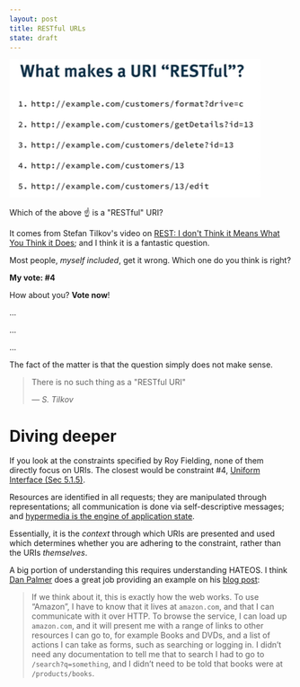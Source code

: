 ```yaml
---
layout: post
title: RESTful URLs
state: draft
---
```


![](/images/blog/restful_uris.PNG)

Which of the above ☝️ is a "RESTful" URI?

It comes from Stefan Tilkov's video on [REST: I don't Think it Means What You Think it Does][1]; and I think it is a fantastic question.

Most people, _myself included_, get it wrong. Which one do you think is right?
 
**My vote: #4**
 
How about you? **Vote now**!


...

...

...



The fact of the matter is that the question simply does not make sense.

> There is no such thing as a "RESTful URI"
>
> — _S. Tilkov_

# Diving deeper

If you look at the constraints specified by Roy Fielding, none of them directly focus on URIs. The closest would
be constraint #4, [Uniform Interface (Sec 5.1.5)][2].

Resources are identified in all requests; they are manipulated through representations; all communication is done via self-descriptive messages; and [hypermedia is the engine of application state][3].

Essentially, it is the _context_ through which URIs are presented and used which determines whether you are adhering to the constraint, rather than the URIs _themselves_.

A big portion of understanding this requires understanding HATEOS. I think [Dan Palmer][4] does a great job providing an example on his [blog post][5]:

> If we think about it, this is exactly how the web works. To use “Amazon”, I have to know that it lives at `amazon.com`, and that I can communicate with it over HTTP. To browse the service, I can load up `amazon.com`, and it will present me with a range of links to other resources I can go to, for example Books and DVDs, and a list of actions I can take as forms, such as searching or logging in. I didn’t need any documentation to tell me that to search I had to go to `/search?q=something`, and I didn’t need to be told that books were at `/products/books`.

[1]: https://youtu.be/pspy1H6A3FM?t=1083
[2]: https://www.ics.uci.edu/~fielding/pubs/dissertation/rest_arch_style.htm#sec_5_1_5
[3]: http://www.peej.co.uk/articles/hypermedia-as-the-engine-of-application-state.html
[4]: https://danpalmer.me/
[5]: https://danpalmer.me/2015/01/your-api-is-not-restful

